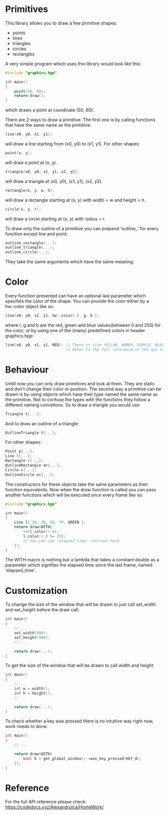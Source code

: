 # Primitives
This library allows you to draw a few primitive shapes:
* points
* lines
* triangles
* circles
* rectangles

A very simple program which uses this library would look like this:
```c++
#include "graphics.hpp"

int main()
{
    point(50, 60);
    return draw();
}
```
which draws a point at coordinate (50, 60).

There are 2 ways to draw a primitive. The first one is by calling functions that have the same name as the primitive:
```c++
line(x0, y0, x1, y1);
```
will draw a line starting from (x0, y0) to (x1, y1). For other shapes:
```c++
point(x, y);
``` 
will draw a point at (x, y).
```c++
triangle(x0, y0, x1, y1, x2, y2);
``` 
will draw a triangle at (x0, y0), (x1, y1), (x2, y2).
```c++
rectangle(x, y, w, h);
``` 
will draw a rectangle starting at (x, y) with width = w and height = h.
```c++
circle(x, y, r);
``` 
will draw a circle starting at (x, y) with radius = r.

To draw only the outline of a primitive you can prepend 'outline_' for every function except line and point:
```c++
outline_rectangle(...);
outline_triangle(...);
outline_circle(...);
```
They take the same arguments which have the same meaning.

# Color
Every function presented can have an optional last parameter which specifies the color of the shape. You can provide the color either by a hw::color object like so:
```c++
line(x0, y0, x1, y1, hw::color{ r, g, b };
```
where r, g and b are the red, green and blue values(between 0 and 255) for the color, or by using one of the (many) predefined colors in header graphics.hpp:
```c++
line(x0, y0, x1, y1, RED); // There is also YELLOW, AMBER, PURPLE, BLUE, GREEN, LIME etc.
                           // Refer to the full reference of the api to see all the colors predefined.
```

# Behaviour
Untill now you can only draw primitives and look at them. They are static and don't change their color or position. The second way a primitive can be drawn is by using objects which have their type named the same name as the primitive. Not to confuse the types with the functions they follow a different naming convetions.
So to draw a triangle you would use:
```c++
Triangle t{...};
``` 
And to draw an outline of a triangle:
```c++
OutlineTriangle t{...};
```
For other shapes:
```c++
Point p{...};
Line l{...};
Rectangle r{...};
OutlineRectangle or{...};
Circle c{...};
OutlineCircle oc{...};
```
The constructors for these objects take the same parameters as their function equivalents. 
Now when the draw function is called you can pass another functions which will be executed once every frame like so:
```c++
#include "graphics.hpp"

int main()
{
    Line l{ 20, 30, 60, 70, GREEN };
    return draw(WITH{
        ++(l.color().r);
        l.color().r %= 255;
        // You can use 'elapsed_time' constant here
    });
}
```
The WITH macro is nothing but a lambda that takes a constant double as a parameter which signifies the elapsed time since the last frame, named 'elapsed_time'.

# Customization
To change the size of the window that will be drawn to just call set_width and set_height before the draw call:
```c++
int main()
{
    // ...
    set_width(900);
    set_height(900);
    // ...

    return draw(...);
}
```
To get the size of the window that will be drawn to call width and height:
```c++
int main()
{
    // ...
    int w = width();
    int h = height();
    // ...

    return draw(...);
}
```

To check whether a key was pressed there is no intuitive way right now, work needs to done:
```c++
int main()
{
    // ...

    return draw(WITH{
        bool b = get_global_window()->was_key_pressed(KEY_A);
    });
}
```

# Reference
For the full API reference please check: https://codedocs.xyz/AlexandruIca/HomeWork/

